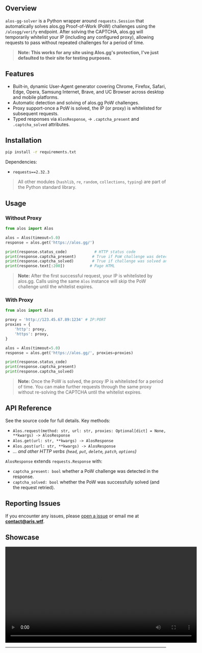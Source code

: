 ## Overview

`alos-gg-solver` is a Python wrapper around `requests.Session` that automatically solves alos.gg Proof-of-Work (PoW) challenges using the `/alosgg/verify` endpoint. After solving the CAPTCHA, alos.gg will temporarily whitelist your IP (including any configured proxy), allowing requests to pass without repeated challenges for a period of time.

> **Note: This works for any site using Alos.gg's protection, I've just defaulted to their site for testing purposes.**

## Features

* Built‑in, dynamic User-Agent generator covering Chrome, Firefox, Safari, Edge, Opera, Samsung Internet, Brave, and UC Browser across desktop and mobile platforms.
* Automatic detection and solving of alos.gg PoW challenges.
* Proxy support-once a PoW is solved, the IP (or proxy) is whitelisted for subsequent requests.
* Typed responses via `AlosResponse`, -> `.captcha_present` and `.captcha_solved` attributes.

## Installation

```bash
pip install -r requirements.txt
```

Dependencies:

* `requests==2.32.3`

> All other modules (`hashlib`, `re`, `random`, `collections`, `typing`) are part of the Python standard library.

## Usage

### Without Proxy

```python
from alos import Alos

alos = Alos(timeout=5.0)
response = alos.get('https://alos.gg/')

print(response.status_code)            # HTTP status code
print(response.captcha_present)       # True if PoW challenge was detected
print(response.captcha_solved)        # True if challenge was solved and whitelisted
print(response.text[:200])           # Page HTML
```

> **Note:** After the first successful request, your IP is whitelisted by alos.gg. Calls using the same `Alos` instance will skip the PoW challenge until the whitelist expires.

### With Proxy

```python
from alos import Alos

proxy = 'http://123.45.67.89:1234' # IP:PORT
proxies = {
    'http': proxy,
    'https': proxy,
}

alos = Alos(timeout=5.0)
response = alos.get('https://alos.gg/', proxies=proxies)

print(response.status_code)
print(response.captcha_present)
print(response.captcha_solved)
```

> **Note:** Once the PoW is solved, the proxy IP is whitelisted for a period of time. You can make further requests through the same proxy without re-solving the CAPTCHA until the whitelist expires.

## API Reference

See the source code for full details. Key methods:

* `Alos.request(method: str, url: str, proxies: Optional[dict] = None, **kwargs) -> AlosResponse`
* `Alos.get(url: str, **kwargs) -> AlosResponse`
* `Alos.post(url: str, **kwargs) -> AlosResponse`
* *... and other HTTP verbs (`head`, `put`, `delete`, `patch`, `options`)*

`AlosResponse` extends `requests.Response` with:

* `captcha_present: bool` whether a PoW challenge was detected in the response.
* `captcha_solved: bool` whether the PoW was successfully solved (and the request retried).

## Reporting Issues

If you encounter any issues, please [open a issue](https://github.com/ImInTheICU/alos-gg-solver/issues) or email me at **[contact@aris.wtf](mailto:contact@aris.wtf)**.

## Showcase
<div align="center">
  <video
    src="https://github.com/user-attachments/assets/d37634fd-c968-4e1b-a4d1-76854183579f"
    controls
    width="600"
  >
    Your browser does not support the video tag.
  </video>
</div>

---

